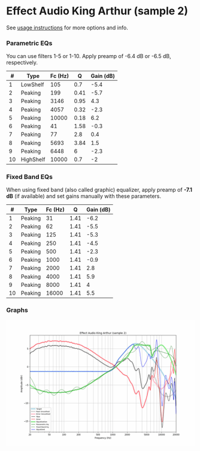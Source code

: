 # Effect Audio King Arthur (sample 2)
See [usage instructions](https://github.com/jaakkopasanen/AutoEq#usage) for more options and info.

### Parametric EQs
You can use filters 1-5 or 1-10. Apply preamp of -6.4 dB or -6.5 dB, respectively.

|   # | Type      |   Fc (Hz) |    Q |   Gain (dB) |
|-----|-----------|-----------|------|-------------|
|   1 | LowShelf  |       105 | 0.7  |        -5.4 |
|   2 | Peaking   |       199 | 0.41 |        -5.7 |
|   3 | Peaking   |      3146 | 0.95 |         4.3 |
|   4 | Peaking   |      4057 | 0.32 |        -2.3 |
|   5 | Peaking   |     10000 | 0.18 |         6.2 |
|   6 | Peaking   |        41 | 1.58 |        -0.3 |
|   7 | Peaking   |        77 | 2.8  |         0.4 |
|   8 | Peaking   |      5693 | 3.84 |         1.5 |
|   9 | Peaking   |      6448 | 6    |        -2.3 |
|  10 | HighShelf |     10000 | 0.7  |        -2   |

### Fixed Band EQs
When using fixed band (also called graphic) equalizer, apply preamp of **-7.1 dB** (if available) and set gains manually with these parameters.

|   # | Type    |   Fc (Hz) |    Q |   Gain (dB) |
|-----|---------|-----------|------|-------------|
|   1 | Peaking |        31 | 1.41 |        -6.2 |
|   2 | Peaking |        62 | 1.41 |        -5.5 |
|   3 | Peaking |       125 | 1.41 |        -5.3 |
|   4 | Peaking |       250 | 1.41 |        -4.5 |
|   5 | Peaking |       500 | 1.41 |        -2.3 |
|   6 | Peaking |      1000 | 1.41 |        -0.9 |
|   7 | Peaking |      2000 | 1.41 |         2.8 |
|   8 | Peaking |      4000 | 1.41 |         5.9 |
|   9 | Peaking |      8000 | 1.41 |         4   |
|  10 | Peaking |     16000 | 1.41 |         5.5 |

### Graphs
![](./Effect%20Audio%20King%20Arthur%20(sample%202).png)
